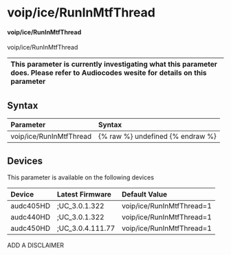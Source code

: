 ﻿---
description: voip/ice/RunInMtfThread
search: false
---

# voip/ice/RunInMtfThread

#### voip/ice/RunInMtfThread

voip/ice/RunInMtfThread


| This parameter is currently investigating what this parameter does. Please refer to Audiocodes wesite for details on this parameter | 
| :--- |

## Syntax
| Parameter | Syntax |
| :--- | :--- |
|voip/ice/RunInMtfThread | {% raw %} undefined {% endraw %}|

## Devices
This parameter is available on the following devices

| Device | Latest Firmware | Default Value |
|:---|:---|:---|
| audc405HD | ;UC_3.0.1.322 | voip/ice/RunInMtfThread=1 
| audc440HD | ;UC_3.0.1.322 | voip/ice/RunInMtfThread=1 
| audc450HD | ;UC_3.0.4.111.77 | voip/ice/RunInMtfThread=1 

ADD A DISCLAIMER
